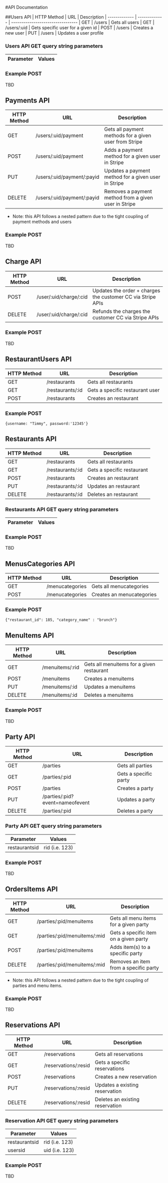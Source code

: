 #API Documentation

##Users API
| HTTP Method   | URL           | Description 
| ------------- | ------------- | ---------------------------------
| GET           | /users        | Gets all users
| GET           | /users/:uid   | Gets specific user for a given id
| POST          | /users        | Creates a new user
| PUT           | /users        | Updates a user profile

### Users API GET query string parameters
| Parameter     | Values           |
| ------------- | -------------    | 

### Example POST
TBD


## Payments API
| HTTP Method   | URL                   | Description
| ------------- | -------------------   | ---------------------------------
| GET           | /users/:uid/payment     | Gets all payment methods for a given user from Stripe
| POST          | /users/:uid/payment     | Adds a payment method for a given user in Stripe
| PUT           | /users/:uid/payment/:payid | Updates a payment method for a given user in Stripe
| DELETE        | /users/:uid/payment/:payid | Removes a payment method from a given user in Stripe

- Note: this API follows a nested pattern due to the tight coupling of payment methods and users

### Example POST
TBD


## Charge API
| HTTP Method   | URL                   | Description
| ------------- | -------------------   | ---------------------------------
| POST          | /user/:uid/charge/:cid | Updates the order + charges the customer CC via Stripe APIs
| DELETE        | /user/:uid/charge/:cid | Refunds the charges the customer CC via Stripe APIs

### Example POST
TBD

## RestaurantUsers API
| HTTP Method   | URL           | Description
| ------------- | ------------- | ---------------------------------
| GET           | /restaurants       | Gets all restaurants
| GET           | /restaurants/:id   | Gets a specific restaurant user
| POST          | /restaurants       | Creates an restaurant

### Example POST
`{username: "Timmy", password:'12345'}`


## Restaurants API
| HTTP Method   | URL           | Description
| ------------- | ------------- | ---------------------------------
| GET           | /restaurants       | Gets all restaurants
| GET           | /restaurants/:id   | Gets a specific restaurant
| POST          | /restaurants       | Creates an restaurant
| PUT           | /restaurants/:id   | Updates an restaurant
| DELETE        | /restaurants/:id   | Deletes an restaurant

### Restaurants API GET query string parameters
| Parameter     | Values           |
| ------------- | -------------    | 

### Example POST
TBD


## MenusCategories API
| HTTP Method   | URL           | Description
| ------------- | ------------- | ---------------------------------
| GET           | /menucategories       | Gets all menucategories
| POST          | /menucategories       | Creates an menucategories

### Example POST
`{"restaurant_id": 185, "category_name" : "brunch"}`

## MenuItems API
| HTTP Method   | URL           | Description
| ------------- | ------------- | ---------------------------------
| GET           | /menuitems/:rid   | Gets all menuitems for a given restaurant
| POST          | /menuitems       | Creates a menuitems
| PUT           | /menuitems/:id       | Updates a menuitems
| DELETE          | /menuitems/:id       | Deletes a menuitems

### Example POST
TBD

## Party API
| HTTP Method   | URL           | Description
| ------------- | ------------- | ---------------------------------
| GET           | /parties       | Gets all parties
| GET           | /parties/:pid   | Gets a specific party
| POST          | /parties       | Creates a party
| PUT           | /parties/:pid?event=nameofevent   | Updates a party
| DELETE        | /parties/:pid   | Deletes a party

### Party API GET query string parameters
| Parameter     | Values          |
| ------------- | -------------   | 
| restaurantsid | rid (i.e. 123)  |

### Example POST
TBD


## OrdersItems API
| HTTP Method   | URL                   | Description
| ------------- | -------------------   | ---------------------------------
| GET           | /parties/:pid/menuitems     | Gets all menu items for a given party
| GET           | /parties/:pid/menuitems/:mid | Gets a specific item on a given party
| POST          | /parties/:pid/menuitems     | Adds item(s) to a specific party
| DELETE        | /parties/:pid/menuitems/:mid | Removes an item from a specific party    

- Note: this API follows a nested pattern due to the tight coupling of parties and menu items.

### Example POST
TBD


## Reservations API
| HTTP Method   | URL                    | Description
| ------------- | ---------------------- | ---------------------------------
| GET           | /reservations           | Gets all reservations
| GET           | /reservations/:resid       | Gets a specific reservations
| POST          | /reservations           | Creates a new reservation
| PUT           | /reservations/:resid       | Updates a existing reservation
| DELETE        | /reservations/:resid       | Deletes an existing reservation

### Reservation API GET query string parameters
| Parameter     | Values          |
| ------------- | -------------  | 
| restaurantsid | rid (i.e. 123)  |
| usersid | uid (i.e. 123)  |

### Example POST
TBD



